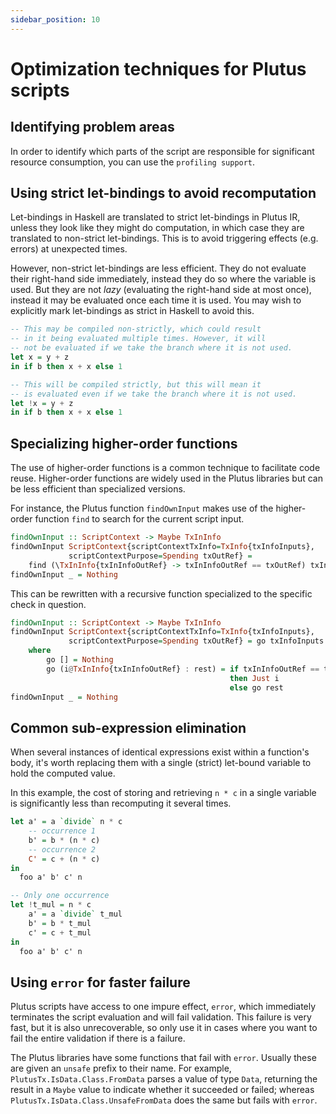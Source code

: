 ```yaml
---
sidebar_position: 10
---
```


# Optimization techniques for Plutus scripts

## Identifying problem areas

<!-- The link in this paragraph needs to become a cross-reference -->

In order to identify which parts of the script are responsible for significant resource consumption, you can use the `profiling support`.

## Using strict let-bindings to avoid recomputation

Let-bindings in Haskell are translated to strict let-bindings in Plutus IR, unless they look like they might do computation, in which case they are translated to non-strict let-bindings. 
This is to avoid triggering effects (e.g. errors) at unexpected times.

However, non-strict let-bindings are less efficient. 
They do not evaluate their right-hand side immediately, instead they do so where the variable is used. 
But they are not *lazy* (evaluating the right-hand side at most once), instead it may be evaluated once each time it is used. 
You may wish to explicitly mark let-bindings as strict in Haskell to avoid this.

``` haskell
-- This may be compiled non-strictly, which could result
-- in it being evaluated multiple times. However, it will
-- not be evaluated if we take the branch where it is not used.
let x = y + z
in if b then x + x else 1

-- This will be compiled strictly, but this will mean it
-- is evaluated even if we take the branch where it is not used.
let !x = y + z
in if b then x + x else 1
```

## Specializing higher-order functions

The use of higher-order functions is a common technique to facilitate code reuse.
Higher-order functions are widely used in the Plutus libraries but can be less efficient than specialized versions.

For instance, the Plutus function `findOwnInput` makes use of the higher-order function `find` to search for the current script input.

``` haskell
findOwnInput :: ScriptContext -> Maybe TxInInfo
findOwnInput ScriptContext{scriptContextTxInfo=TxInfo{txInfoInputs},
             scriptContextPurpose=Spending txOutRef} =
    find (\TxInInfo{txInInfoOutRef} -> txInInfoOutRef == txOutRef) txInfoInputs
findOwnInput _ = Nothing
```

This can be rewritten with a recursive function specialized to the specific check in question.

``` haskell
findOwnInput :: ScriptContext -> Maybe TxInInfo
findOwnInput ScriptContext{scriptContextTxInfo=TxInfo{txInfoInputs},
             scriptContextPurpose=Spending txOutRef} = go txInfoInputs
    where
        go [] = Nothing
        go (i@TxInInfo{txInInfoOutRef} : rest) = if txInInfoOutRef == txOutRef
                                                 then Just i
                                                 else go rest
findOwnInput _ = Nothing
```

## Common sub-expression elimination

When several instances of identical expressions exist within a function's body, it's worth replacing them with a single (strict) let-bound variable to hold the computed value.

In this example, the cost of storing and retrieving `n * c` in a single variable is significantly less than recomputing it several times.

``` haskell
let a' = a `divide` n * c
    -- occurrence 1
    b' = b * (n * c)
    -- occurrence 2
    C' = c + (n * c)
in
  foo a' b' c' n

-- Only one occurrence
let !t_mul = n * c
    a' = a `divide` t_mul
    b' = b * t_mul
    c' = c + t_mul
in
  foo a' b' c' n
```

## Using `error` for faster failure

Plutus scripts have access to one impure effect, `error`, which immediately terminates the script evaluation and will fail validation.
This failure is very fast, but it is also unrecoverable, so only use it in cases where you want to fail the entire validation if there is a failure.

The Plutus libraries have some functions that fail with `error`. 
Usually these are given an `unsafe` prefix to their name. 
For example, `PlutusTx.IsData.Class.FromData` parses a value of type `Data`, returning the result in a `Maybe` value to indicate whether it succeeded or failed; whereas `PlutusTx.IsData.Class.UnsafeFromData` does the same but fails with `error`.

